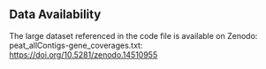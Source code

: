 ## Data Availability
The large dataset referenced in the code file is available on Zenodo: 
peat_allContigs-gene_coverages.txt: https://doi.org/10.5281/zenodo.14510955
